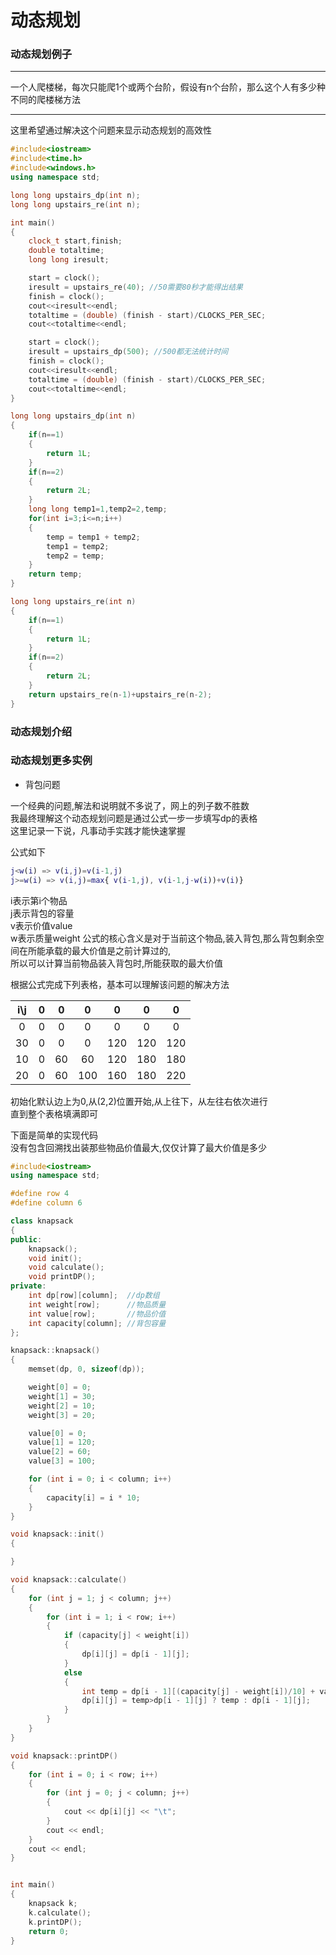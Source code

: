 # 动态规划
### 动态规划例子
***
一个人爬楼梯，每次只能爬1个或两个台阶，假设有n个台阶，那么这个人有多少种不同的爬楼梯方法
***
这里希望通过解决这个问题来显示动态规划的高效性
```C++
#include<iostream>
#include<time.h>
#include<windows.h>
using namespace std;

long long upstairs_dp(int n);
long long upstairs_re(int n);

int main()
{
    clock_t start,finish;
    double totaltime;
    long long iresult;

    start = clock();
    iresult = upstairs_re(40); //50需要80秒才能得出结果
    finish = clock();
    cout<<iresult<<endl;
    totaltime = (double) (finish - start)/CLOCKS_PER_SEC;
    cout<<totaltime<<endl;

    start = clock();
    iresult = upstairs_dp(500); //500都无法统计时间
    finish = clock();
    cout<<iresult<<endl;
    totaltime = (double) (finish - start)/CLOCKS_PER_SEC;
    cout<<totaltime<<endl;
}

long long upstairs_dp(int n)
{
    if(n==1)
    {
        return 1L;
    }
    if(n==2)
    {
        return 2L;
    }
    long long temp1=1,temp2=2,temp;
    for(int i=3;i<=n;i++)
    {
        temp = temp1 + temp2;
        temp1 = temp2;
        temp2 = temp;
    }
    return temp;
}

long long upstairs_re(int n)
{
    if(n==1)
    {
        return 1L;
    }
    if(n==2)
    {
        return 2L;
    }
    return upstairs_re(n-1)+upstairs_re(n-2);
}

```

### 动态规划介绍
### 动态规划更多实例

* 背包问题
   
一个经典的问题,解法和说明就不多说了，网上的列子数不胜数   
我最终理解这个动态规划问题是通过公式一步一步填写dp的表格   
这里记录一下说，凡事动手实践才能快速掌握

公式如下
```matlab
j<w(i) => v(i,j)=v(i-1,j)
j>=w(i) => v(i,j)=max{ v(i-1,j), v(i-1,j-w(i))+v(i)}
```
i表示第i个物品   
j表示背包的容量  
v表示价值value  
w表示质量weight 
公式的核心含义是对于当前这个物品,装入背包,那么背包剩余空间在所能承载的最大价值是之前计算过的,   
所以可以计算当前物品装入背包时,所能获取的最大价值

根据公式完成下列表格，基本可以理解该问题的解决方法

|i\j|0|0|0|0|0|0|
|:---:|:---:|:---:|:---:|:---:|:---:|:---:|
|0|0|0|0|0|0|0|
|30|0|0|0|120|120|120|
|10|0|60|60|120|180|180|
|20|0|60|100|160|180|220|

初始化默认边上为0,从(2,2)位置开始,从上往下，从左往右依次进行   
直到整个表格填满即可   

下面是简单的实现代码   
没有包含回溯找出装那些物品价值最大,仅仅计算了最大价值是多少
```C++
#include<iostream>
using namespace std;

#define row 4
#define column 6

class knapsack
{
public:
	knapsack();
	void init();
	void calculate();
	void printDP();
private:
	int dp[row][column];  //dp数组
	int weight[row];	  //物品质量
	int value[row];		  //物品价值
	int capacity[column]; //背包容量
};

knapsack::knapsack()
{
	memset(dp, 0, sizeof(dp));

	weight[0] = 0;
	weight[1] = 30;
	weight[2] = 10;
	weight[3] = 20;

	value[0] = 0;
	value[1] = 120;
	value[2] = 60;
	value[3] = 100;

	for (int i = 0; i < column; i++)
	{
		capacity[i] = i * 10;
	}
}

void knapsack::init()
{

}

void knapsack::calculate()
{
	for (int j = 1; j < column; j++)
	{
		for (int i = 1; i < row; i++)
		{
			if (capacity[j] < weight[i])
			{
				dp[i][j] = dp[i - 1][j];
			}
			else
			{
				int temp = dp[i - 1][(capacity[j] - weight[i])/10] + value[i];
				dp[i][j] = temp>dp[i - 1][j] ? temp : dp[i - 1][j];
			}
		}
	}
}

void knapsack::printDP()
{
	for (int i = 0; i < row; i++)
	{
		for (int j = 0; j < column; j++)
		{
			cout << dp[i][j] << "\t";
		}
		cout << endl;
	}
	cout << endl;
}


int main()
{
	knapsack k;
	k.calculate();
	k.printDP();
	return 0;
}
```
